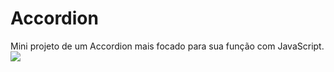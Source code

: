 # Accordion
Mini projeto de um Accordion mais focado para sua função com JavaScript.
<img src="print de exemplo.png">
